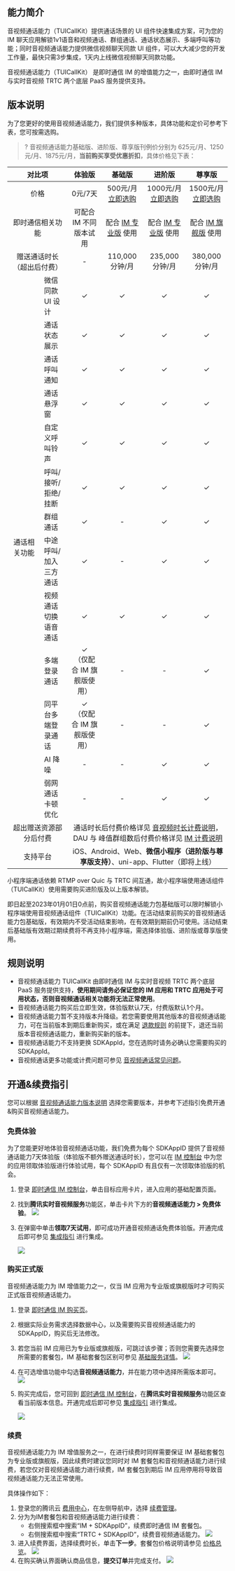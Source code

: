 ## 能力简介

音视频通话能力（TUICallKit）提供通话场景的 UI 组件快速集成方案，可为您的 IM 聊天应用解锁1v1语音和视频通话、群组通话、通话状态展示、多端呼叫等功能；同时音视频通话能力提供微信视频聊天同款 UI 组件，可以大大减少您的开发工作量，最快只需3步集成，1天内上线微信视频聊天同款功能。

音视频通话能力（TUICallKit） 是即时通信 IM 的增值能力之一，由即时通信 IM 与实时音视频 TRTC 两个底层 PaaS 服务提供支持。

[](id:version)
## 版本说明

为了您更好的使用音视频通话能力，我们提供多种版本，具体功能和定价可参考下表，您可按需选购。

> ? 音视频通话能力基础版、进阶版、尊享版刊例价分别为 625元/月、1250元/月、1875元/月，**当前购买享受优惠折扣**，具体价格见下表：

<table>
<thead>
<tr>
<th style="text-align: center" colspan=2>对比项</th>
<th style="text-align: center">体验版</th>
<th style="text-align: center">基础版</th>
<th style="text-align: center">进阶版</th>
<th style="text-align: center">尊享版</th>
</tr>
</thead>
<tbody><tr>
<td style="text-align: center" colspan=2>价格</td>
<td style="text-align: center">0元/7天</td>
<td style="text-align: center">500元/月<br><a href="https://buy.cloud.tencent.com/avc">立即选购</a></td>
<td style="text-align: center">1000元/月<br><a href="https://buy.cloud.tencent.com/avc">立即选购</a></td>
<td style="text-align: center">1500元/月<br><a href="https://buy.cloud.tencent.com/avc">立即选购</a></td>
</tr>
<tr>
<td style="text-align: center" colspan=2>即时通信相关功能</td>
<td style="text-align: center">可配合 IM 不同版本试用</td>
<td style="text-align: center">配合 <a href="https://cloud.tencent.com/document/product/269/11673#.E5.9F.BA.E7.A1.80.E6.9C.8D.E5.8A.A1.E8.AF.A6.E6.83.85">IM 专业版</a> 使用</td>
<td style="text-align: center">配合 <a href="https://cloud.tencent.com/document/product/269/11673#.E5.9F.BA.E7.A1.80.E6.9C.8D.E5.8A.A1.E8.AF.A6.E6.83.85">IM 专业版</a> 使用</td>
<td style="text-align: center">配合 <a href="https://cloud.tencent.com/document/product/269/11673#.E5.9F.BA.E7.A1.80.E6.9C.8D.E5.8A.A1.E8.AF.A6.E6.83.85">IM 旗舰版</a> 使用</td>
</tr>
<tr>
<td style="text-align: center" colspan=2>赠送通话时长（超出后付费）</td>
<td style="text-align: center">-</td>
<td style="text-align: center">110,000分钟/月</td>
<td style="text-align: center">235,000分钟/月</td>
<td style="text-align: center">380,000分钟/月</td>
</tr>
<tr>
<td style="text-align: center;width:60px" rowspan=13>通话相关功能</td>
<td>微信同款 UI 设计</td>
<td style="text-align: center">✓</td>
<td style="text-align: center">✓</td>
<td style="text-align: center">✓</td>
<td style="text-align: center">✓</td>
</tr>
<tr>
<td>通话状态展示</td>
<td style="text-align: center">✓</td>
<td style="text-align: center">✓</td>
<td style="text-align: center">✓</td>
<td style="text-align: center">✓</td>
</tr>
<tr>
<td>通话呼叫通知</td>
<td style="text-align: center">✓</td>
<td style="text-align: center">✓</td>
<td style="text-align: center">✓</td>
<td style="text-align: center">✓</td>
</tr>
<tr>
<td>通话悬浮窗</td>
<td style="text-align: center">✓</td>
<td style="text-align: center">✓</td>
<td style="text-align: center">✓</td>
<td style="text-align: center">✓</td>
</tr>
<tr>
<td>自定义呼叫铃声</td>
<td style="text-align: center">✓</td>
<td style="text-align: center">✓</td>
<td style="text-align: center">✓</td>
<td style="text-align: center">✓</td>
</tr>
<tr>
<td>呼叫/接听/拒绝/挂断</td>
<td style="text-align: center">✓</td>
<td style="text-align: center">✓</td>
<td style="text-align: center">✓</td>
<td style="text-align: center">✓</td>
</tr>
<tr>
<td>群组通话</td>
<td style="text-align: center">✓</td>
<td style="text-align: center">-</td>
<td style="text-align: center">✓</td>
<td style="text-align: center">✓</td>
</tr>
<tr>
<td>中途呼叫/加入三方通话</td>
<td style="text-align: center">✓</td>
<td style="text-align: center">-</td>
<td style="text-align: center">✓</td>
<td style="text-align: center">✓</td>
</tr>
<tr>
<td>视频通话切换语音通话</td>
<td style="text-align: center">✓</td>
<td style="text-align: center">✓</td>
<td style="text-align: center">✓</td>
<td style="text-align: center">✓</td>
</tr>
<tr>
<td>多端登录通话</td>
<td style="text-align: center">✓<br>（仅配合 IM 旗舰版使用）</td>
<td style="text-align: center">-</td>
<td style="text-align: center">-</td>
<td style="text-align: center">✓</td>
</tr>
<tr>
<td>同平台多端登录通话</td>
<td style="text-align: center">✓<br>（仅配合 IM 旗舰版使用）</td>
<td style="text-align: center">-</td>
<td style="text-align: center">-</td>
<td style="text-align: center">✓</td>
</tr>
<tr>
<td>AI 降噪</td>
<td style="text-align: center">-</td>
<td style="text-align: center">-</td>
<td style="text-align: center">✓</td>
<td style="text-align: center">✓</td>
</tr>
<tr>
<td>弱网通话卡顿优化</td>
<td style="text-align: center">-</td>
<td style="text-align: center">-</td>
<td style="text-align: center">✓</td>
<td style="text-align: center">✓</td>
</tr>
<tr>
<td style="text-align: center" colspan=2>超出赠送资源部分后付费</td>
<td style="text-align: center" colspan=4>通话时长后付费价格详见 <a href="https://cloud.tencent.com/document/product/647/44248">音视频时长计费说明</a>，DAU 与 峰值群组数后付费价格详见 <a href="https://cloud.tencent.com/document/product/269/11673#.E5.9F.BA.E7.A1.80.E6.9C.8D.E5.8A.A1.E8.B5.84.E8.B4.B9.3Ca-id.3D.22jc.22.3E.3C.2Fa.3E"> IM 计费说明</a></td>
</tr>
<tr>
<td style="text-align: center" colspan=2>支持平台</td>
<td style="text-align: center" colspan=4>iOS、Android、Web、<strong>微信小程序（进阶版与尊享版支持）</strong>、uni-app、Flutter（即将上线）</td>
</tr>
</tbody></table>

<dx-alert infotype="notice" title="<b>音视频通话能力活动特惠：</b>">
小程序端通话依赖 RTMP over Quic 与 TRTC 间互通，故小程序端使用通话组件（TUICallKit）使用需要购买进阶版及以上版本解锁。

即日起至2023年01月01日0点前，购买音视频通话能力包基础版可以限时解锁小程序端使用音视频通话组件（TUICallKit）功能。在活动结束前购买的音视频通话能力包基础版，有效期内不受活动结束影响，在有效期到期前仍可使用。活动结束后基础版有效期过期续费将不再支持小程序端，需选择体验版、进阶版或尊享版使用。
</dx-alert>

## 规则说明

 - 音视频通话能力 TUICallKit 由即时通信 IM 与实时音视频 TRTC 两个底层 PaaS 服务提供支持，**使用期间请务必保证您的 IM 应用和 TRTC 应用处于可用状态，否则音视频通话相关功能将无法正常使用**。
- 音视频通话能力购买后立即生效，体验版默认7天，付费版默认1个月。
- 音视频通话能力暂不支持版本升降级。若您需要使用其他版本的音视频通话能力，可在当前版本到期后重新购买，或在满足 [退款规则](https://cloud.tencent.com/document/product/269/32473#.E4.BA.94.E5.A4.A9.E6.97.A0.E7.90.86.E7.94.B1.E9.80.80.E8.BF.98) 的前提下，退还当前版本音视频通话能力，重新购买新的版本。
- 音视频通话能力不支持更换 SDKAppId，您在选购时请务必确认您需要购买的 SDKAppId。
- 音视频通话更多功能或计费问题可参见 [音视频通话常见问题](https://cloud.tencent.com/document/product/269/83725)。

## 开通&续费指引

您可以根据 [音视频通话能力版本说明](#version) 选择您需要版本，并参考下述指引免费开通&购买音视频通话能力。

### 免费体验

为了您能更好地体验音视频通话功能，我们免费为每个 SDKAppID 提供了音视频通话能力7天体验版（体验版不额外赠送通话时长），您可以在 [IM 控制台](https://cloud.tencent.com/document/product/269/32578#.E5.BC.80.E9.80.9A.E8.85.BE.E8.AE.AF.E5.AE.9E.E6.97.B6.E9.9F.B3.E8.A7.86.E9.A2.91.E6.9C.8D.E5.8A.A1) 中为您的应用领取体验版进行体验试用，每个 SDKAppID 有且仅有一次领取体验版的机会。

1. 登录 [即时通信 IM 控制台](https://console.cloud.tencent.com/im)，单击目标应用卡片，进入应用的基础配置页面。
2. 找到**腾讯实时音视频服务**功能区，单击卡片下方的**音视频通话能力 > 免费体验**。
   ![](https://qcloudimg.tencent-cloud.cn/raw/64d01819fcb1972f02482d31f0a30d1b.png)
3. 在弹窗中单击**领取7天试用**，即可成功开通音视频通话免费体验版。开通完成后即可参见 [集成指引](https://cloud.tencent.com/document/product/269/72445) 进行集成。

   ![](https://qcloudimg.tencent-cloud.cn/raw/b6a33c5d88a14efece579a3a3f34c428.png)

### 购买正式版

音视频通话能力为 IM 增值能力之一，仅当 IM 应用为专业版或旗舰版时才可购买正式版音视频通话能力。

1. 登录 [即时通信 IM 购买页](https://buy.cloud.tencent.com/avc)。
2. 根据实际业务需求选择数据中心，以及需要购买音视频通话能力的 SDKAppID，购买后无法修改。
3. 若您当前 IM 应用已为专业版或旗舰版，可跳过该步骤；否则您需要先选择您所需要的套餐包，IM 基础套餐包区别可参见 [基础服务详情](https://cloud.tencent.com/document/product/269/11673#.E5.9F.BA.E7.A1.80.E6.9C.8D.E5.8A.A1.E8.AF.A6.E6.83.85.3Ca-id.3D.22jcfw.22.3E.3C.2Fa.3E)。
   ![](https://qcloudimg.tencent-cloud.cn/raw/c2f4411f719f16f6c68842c13edfad7d.png)
4. 在可选增值功能中勾选**音视频通话能力**，并在能力项中选择所需版本即可。
   ![](https://qcloudimg.tencent-cloud.cn/raw/a0f76ac010727b3eb0553e20325e83d1.png)
5. 购买完成后，您可回到  [即时通信 IM 控制台](https://console.cloud.tencent.com/im)，在**腾讯实时音视频服务**功能区查看当前版本信息。开通完成后即可参见 [集成指引](https://cloud.tencent.com/document/product/269/72445) 进行集成。

   ![](https://qcloudimg.tencent-cloud.cn/raw/86af4a6e7d22efc196bc2737755c02a8.png)

### 续费

音视频通话能力为 IM 增值服务之一，在进行续费时同样需要保证 IM 基础套餐包为专业版或旗舰版，因此续费时建议您同时对 IM 套餐包和音视频通话能力进行续费，若您仅对音视频通话能力进行续费，IM 套餐包到期后 IM 应用停用将导致音视频通话能力无法正常使用。

具体操作如下：

1. 登录您的腾讯云 [费用中心](https://console.cloud.tencent.com/account)，在左侧导航中，选择 [续费管理](https://console.cloud.tencent.com/account/renewal)。
2. 分为为IM套餐包和音视频通话能力进行续费：
   - 右侧搜索框中搜索“IM + SDKAppID”，续费即时通信 IM 套餐包。
   - 右侧搜索框中搜索“TRTC + SDKAppID”，续费音视频通话能力。
     ![](https://qcloudimg.tencent-cloud.cn/raw/e603f9f881ec6d55accec20b25b4505e.png)
3. 进入续费界面，选择续费时长，单击**下一步**。套餐包价格说明请参见 [价格总览](http:///document/product/1640/79968)。
   ![](https://qcloudimg.tencent-cloud.cn/raw/841f0aa68ccb8d76c76c4af2951979b5.png)
4. 在购买确认界面确认商品信息，**提交订单**并完成支付。
   ![](https://qcloudimg.tencent-cloud.cn/raw/0acb21dab914e45bfae74dc9c01c7c59.png)

